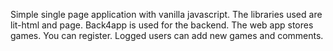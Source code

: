 Simple single page application with vanilla javascript. The libraries used are lit-html and page. Back4app is used for the backend. 
The web app stores games. You can register. Logged users can add new games and comments.
